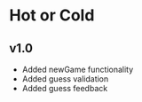 # Hot or Cold

## v1.0
* Added newGame functionality
* Added guess validation
* Added guess feedback